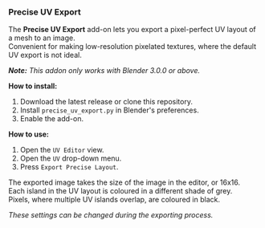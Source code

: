 ### Precise UV Export

The **Precise UV Export** add-on lets you export a pixel-perfect UV layout of a mesh to an image.<br>
Convenient for making low-resolution pixelated textures, where the default UV export is not ideal.

***Note:** This addon only works with Blender 3.0.0 or above.*

**How to install:**

1. Download the latest release or clone this repository.
2. Install `precise_uv_export.py` in Blender's preferences.
3. Enable the add-on.

**How to use:**

1. Open the `UV Editor` view.
2. Open the `UV` drop-down menu.
3. Press `Export Precise Layout`.

The exported image takes the size of the image in the editor, or 16x16.<br>
Each island in the UV layout is coloured in a different shade of grey.<br>
Pixels, where multiple UV islands overlap, are coloured in black.

*These settings can be changed during the exporting process.*
